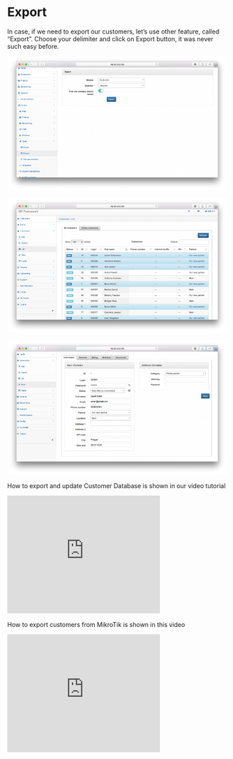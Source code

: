 Export
======

In case, if we need to export our customers, let’s use other feature, called “Export”. Choose your delimiter and click on Export button, it was never such easy before.

![](1.png)

![](2.png)

![](3.png)

How to export and update Customer Database is shown in our video tutorial
<iframe frameborder=0 height=270 width=350 allowfullscreen src="https://www.youtube.com/embed/LbDj8zmeF-Y?wmode=opaque">Video on youtube</iframe>


How to export customers from MikroTik is shown in this video
<iframe frameborder=0 height=270 width=350 allowfullscreen src="https://www.youtube.com/embed/FzOZnqhPt8E?wmode=opaque">Video on youtube</iframe>
